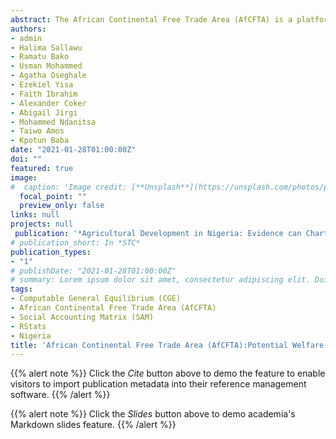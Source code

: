 ```yaml
---
abstract: The African Continental Free Trade Area (AfCFTA) is a platform created to increase intra-trade and ease movement of persons and goods across borders within Africa as well as promote economic welfare and wellbeing of member states. Nigeria being a signatory, faces the question of what is that first step to be taken in order to enhance farmers income and promote positive welfare and impacts. Based on the optimisation of the multi-sector 2012 Social Accounting Matrix (SAM) using dynamic computable general equilibrium (CGE), Nigeria is not a self-sufficient economy and the deficit to meet subsistence demands for goods and services is about NGN251T (USD69B) with the following sectors being the most deficient, namely, bananas and plantains, sorghum and millet, education, maize, pulses. The sectors that have exerted the greatest pull on the economy in terms of intermediate demand for goods and services are clothing, fruit and vegetable processing, petroleum products, dairy and textiles. However, coal and lignite, animal feed, sugarcane, wheat and barley, tobacco sectors have the most capacity to push the economy towards self-sufficiency. The results further revealed that there was welfare (equivalent variation) loss of about 5.02 utility levels below the optimum while the compensating variation, the income households are compensated with for changes in income to maintain the same level of welfare is -NGN3.8T (-USD10.5B), indicating that the households, particularly farmers, are subsidising the economy rather than being compensated for changes in prices. Therefore, the first step in the wake of the AfCFTA should be more emphasis on production and processing of goods and services for domestic consumption, which reduces imports bills put at NGN12T. It is recommended that emphasis should be to build the infrastructure for increased agricultural processing capacities about two-fold above the present rate thereby increasing the income accruing to farm and rural families by about 35% from the present NGN22B (USD63M).
authors:
- admin
- Halima Sallawu
- Ramatu Bako
- Usman Mohammed
- Agatha Oseghale
- Ezekiel Yisa
- Faith Ibrahim
- Alexander Coker
- Abigail Jirgi
- Mohammed Ndanitsa
- Taiwo Amos
- Kpotun Baba
date: "2021-01-28T01:00:00Z"
doi: ""
featured: true
image:
#  caption: 'Image credit: [**Unsplash**](https://unsplash.com/photos/pLCdAaMFLTE)'
  focal_point: ""
  preview_only: false
links: null
projects: null
 publication: '*Agricultural Development in Nigeria: Evidence can Chart the Path*'
# publication_short: In *STC*
publication_types:
- "1"
# publishDate: "2021-01-28T01:00:00Z"
# summary: Lorem ipsum dolor sit amet, consectetur adipiscing elit. Duis posuere tellus.
tags:
- Computable General Equilibrium (CGE)
- African Continental Free Trade Area (AfCFTA)
- Social Accounting Matrix (SAM)
- RStats
- Nigeria
title: 'African Continental Free Trade Area (AfCFTA):Potential Welfare Effects and Impacts on Nigerian Farmers'
---
```


{{% alert note %}}
Click the *Cite* button above to demo the feature to enable visitors to import publication metadata into their reference management software.
{{% /alert %}}

{{% alert note %}}
Click the *Slides* button above to demo academia's Markdown slides feature.
{{% /alert %}}
